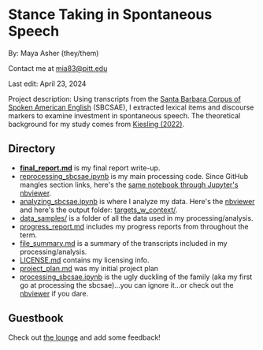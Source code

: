 # Stance Taking in Spontaneous Speech
By: Maya Asher (they/them)

Contact me at mia83@pitt.edu

Last edit: April 23, 2024

Project description: Using transcripts from the [Santa Barbara Corpus of Spoken American English](https://www.linguistics.ucsb.edu/research/santa-barbara-corpus) (SBCSAE), I extracted lexical items and discourse markers to examine investment in spontaneous speech. The theoretical background for my study comes from [Kiesling (2022)](https://doi.org/10.1146/annurev-linguistics-031120-121256).

## Directory
- [**final_report.md**]() is my final report write-up.
- [reprocessing_sbcsae.ipynb](https://github.com/Data-Science-for-Linguists-2024/Stance-Taking-in-Spontaneous-Speech/blob/main/reprocessing_sbcsae.ipynb) is my main processing code. Since GitHub mangles section links, here's the [same notebook through Jupyter's nbviewer](https://nbviewer.org/github/Data-Science-for-Linguists-2024/Stance-Taking-in-Spontaneous-Speech/blob/main/reprocessing_sbcsae.ipynb).
- [analyzing_sbcsae.ipynb](https://github.com/Data-Science-for-Linguists-2024/Stance-Taking-in-Spontaneous-Speech/blob/main/analyzing_sbcsae.ipynb) is where I analyze my data. Here's the [nbviewer](https://nbviewer.org/github/Data-Science-for-Linguists-2024/Stance-Taking-in-Spontaneous-Speech/blob/main/analyzing_sbcsae.ipynb) and here's the output folder: [targets_w_context/](https://github.com/Data-Science-for-Linguists-2024/Stance-Taking-in-Spontaneous-Speech/tree/main/targets_w_context).
- [data_samples/](https://github.com/Data-Science-for-Linguists-2024/Stance-Taking-in-Spontaneous-Speech/tree/main/data_samples) is a folder of all the data used in my processing/analysis.
- [progress_report.md](https://github.com/Data-Science-for-Linguists-2024/Stance-Taking-in-Spontaneous-Speech/blob/main/progress_report.md) includes my progress reports from throughout the term.
- [file_summary.md](https://github.com/Data-Science-for-Linguists-2024/Stance-Taking-in-Spontaneous-Speech/blob/main/file_summary.md) is a summary of the transcripts included in my processing/analysis.
- [LICENSE.md](https://github.com/Data-Science-for-Linguists-2024/Stance-Taking-in-Spontaneous-Speech/blob/main/LICENSE.md) contains my licensing info.
- [project_plan.md](https://github.com/Data-Science-for-Linguists-2024/Stance-Taking-in-Spontaneous-Speech/blob/main/project_plan.md) was my initial project plan
- [processing_sbcsae.ipynb](https://github.com/Data-Science-for-Linguists-2024/Stance-Taking-in-Spontaneous-Speech/blob/main/processing_sbcsae.ipynb) is the ugly duckling of the family (aka my first go at processing the sbcsae)...you can ignore it...or check out the [nbviewer](https://nbviewer.org/github/Data-Science-for-Linguists-2024/Stance-Taking-in-Spontaneous-Speech/blob/main/processing_sbcsae.ipynb) if you dare.

## Guestbook
Check out [the lounge](https://github.com/Data-Science-for-Linguists-2024/Class-Lounge/tree/main) and add some feedback!
